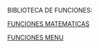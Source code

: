 BIBLIOTECA DE FUNCIONES:

[FUNCIONES MATEMATICAS ](./funciones_matematicas/)

[FUNCIONES MENU ](./funciones_menu/)
